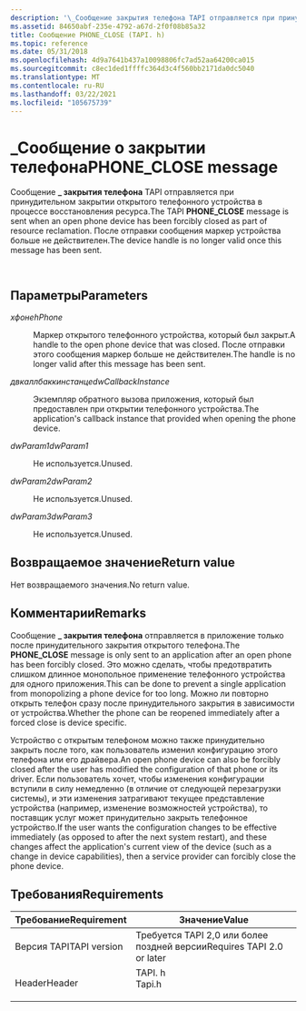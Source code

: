 ```yaml
---
description: '\_Сообщение закрытия телефона TAPI отправляется при принудительном закрытии открытого телефонного устройства в процессе восстановления ресурса. После отправки сообщения маркер устройства больше не действителен.'
ms.assetid: 84650abf-235e-4792-a67d-2f0f08b85a32
title: Сообщение PHONE_CLOSE (TAPI. h)
ms.topic: reference
ms.date: 05/31/2018
ms.openlocfilehash: 4d9a7641b437a10098806fc7ad52aa64200ca015
ms.sourcegitcommit: c8ec1ded1ffffc364d3c4f560bb2171da0dc5040
ms.translationtype: MT
ms.contentlocale: ru-RU
ms.lasthandoff: 03/22/2021
ms.locfileid: "105675739"
---
```

# <a name="phone_close-message"></a><span data-ttu-id="27b06-104">\_Сообщение о закрытии телефона</span><span class="sxs-lookup"><span data-stu-id="27b06-104">PHONE\_CLOSE message</span></span>

<span data-ttu-id="27b06-105">Сообщение **\_ закрытия телефона** TAPI отправляется при принудительном закрытии открытого телефонного устройства в процессе восстановления ресурса.</span><span class="sxs-lookup"><span data-stu-id="27b06-105">The TAPI **PHONE\_CLOSE** message is sent when an open phone device has been forcibly closed as part of resource reclamation.</span></span> <span data-ttu-id="27b06-106">После отправки сообщения маркер устройства больше не действителен.</span><span class="sxs-lookup"><span data-stu-id="27b06-106">The device handle is no longer valid once this message has been sent.</span></span>


```C++
            
```



## <a name="parameters"></a><span data-ttu-id="27b06-107">Параметры</span><span class="sxs-lookup"><span data-stu-id="27b06-107">Parameters</span></span>

<dl> <dt>

<span data-ttu-id="27b06-108">*хфоне*</span><span class="sxs-lookup"><span data-stu-id="27b06-108">*hPhone*</span></span> 
</dt> <dd>

<span data-ttu-id="27b06-109">Маркер открытого телефонного устройства, который был закрыт.</span><span class="sxs-lookup"><span data-stu-id="27b06-109">A handle to the open phone device that was closed.</span></span> <span data-ttu-id="27b06-110">После отправки этого сообщения маркер больше не действителен.</span><span class="sxs-lookup"><span data-stu-id="27b06-110">The handle is no longer valid after this message has been sent.</span></span>

</dd> <dt>

<span data-ttu-id="27b06-111">*двкаллбаккинстанце*</span><span class="sxs-lookup"><span data-stu-id="27b06-111">*dwCallbackInstance*</span></span> 
</dt> <dd>

<span data-ttu-id="27b06-112">Экземпляр обратного вызова приложения, который был предоставлен при открытии телефонного устройства.</span><span class="sxs-lookup"><span data-stu-id="27b06-112">The application's callback instance that provided when opening the phone device.</span></span>

</dd> <dt>

<span data-ttu-id="27b06-113">*dwParam1*</span><span class="sxs-lookup"><span data-stu-id="27b06-113">*dwParam1*</span></span> 
</dt> <dd>

<span data-ttu-id="27b06-114">Не используется.</span><span class="sxs-lookup"><span data-stu-id="27b06-114">Unused.</span></span>

</dd> <dt>

<span data-ttu-id="27b06-115">*dwParam2*</span><span class="sxs-lookup"><span data-stu-id="27b06-115">*dwParam2*</span></span> 
</dt> <dd>

<span data-ttu-id="27b06-116">Не используется.</span><span class="sxs-lookup"><span data-stu-id="27b06-116">Unused.</span></span>

</dd> <dt>

<span data-ttu-id="27b06-117">*dwParam3*</span><span class="sxs-lookup"><span data-stu-id="27b06-117">*dwParam3*</span></span> 
</dt> <dd>

<span data-ttu-id="27b06-118">Не используется.</span><span class="sxs-lookup"><span data-stu-id="27b06-118">Unused.</span></span>

</dd> </dl>

## <a name="return-value"></a><span data-ttu-id="27b06-119">Возвращаемое значение</span><span class="sxs-lookup"><span data-stu-id="27b06-119">Return value</span></span>

<span data-ttu-id="27b06-120">Нет возвращаемого значения.</span><span class="sxs-lookup"><span data-stu-id="27b06-120">No return value.</span></span>

## <a name="remarks"></a><span data-ttu-id="27b06-121">Комментарии</span><span class="sxs-lookup"><span data-stu-id="27b06-121">Remarks</span></span>

<span data-ttu-id="27b06-122">Сообщение **\_ закрытия телефона** отправляется в приложение только после принудительного закрытия открытого телефона.</span><span class="sxs-lookup"><span data-stu-id="27b06-122">The **PHONE\_CLOSE** message is only sent to an application after an open phone has been forcibly closed.</span></span> <span data-ttu-id="27b06-123">Это можно сделать, чтобы предотвратить слишком длинное монопольное применение телефонного устройства для одного приложения.</span><span class="sxs-lookup"><span data-stu-id="27b06-123">This can be done to prevent a single application from monopolizing a phone device for too long.</span></span> <span data-ttu-id="27b06-124">Можно ли повторно открыть телефон сразу после принудительного закрытия в зависимости от устройства.</span><span class="sxs-lookup"><span data-stu-id="27b06-124">Whether the phone can be reopened immediately after a forced close is device specific.</span></span>

<span data-ttu-id="27b06-125">Устройство с открытым телефоном можно также принудительно закрыть после того, как пользователь изменил конфигурацию этого телефона или его драйвера.</span><span class="sxs-lookup"><span data-stu-id="27b06-125">An open phone device can also be forcibly closed after the user has modified the configuration of that phone or its driver.</span></span> <span data-ttu-id="27b06-126">Если пользователь хочет, чтобы изменения конфигурации вступили в силу немедленно (в отличие от следующей перезагрузки системы), и эти изменения затрагивают текущее представление устройства (например, изменение возможностей устройства), то поставщик услуг может принудительно закрыть телефонное устройство.</span><span class="sxs-lookup"><span data-stu-id="27b06-126">If the user wants the configuration changes to be effective immediately (as opposed to after the next system restart), and these changes affect the application's current view of the device (such as a change in device capabilities), then a service provider can forcibly close the phone device.</span></span>

## <a name="requirements"></a><span data-ttu-id="27b06-127">Требования</span><span class="sxs-lookup"><span data-stu-id="27b06-127">Requirements</span></span>



| <span data-ttu-id="27b06-128">Требование</span><span class="sxs-lookup"><span data-stu-id="27b06-128">Requirement</span></span> | <span data-ttu-id="27b06-129">Значение</span><span class="sxs-lookup"><span data-stu-id="27b06-129">Value</span></span> |
|-------------------------|-----------------------------------------------------------------------------------|
| <span data-ttu-id="27b06-130">Версия TAPI</span><span class="sxs-lookup"><span data-stu-id="27b06-130">TAPI version</span></span><br/> | <span data-ttu-id="27b06-131">Требуется TAPI 2,0 или более поздней версии</span><span class="sxs-lookup"><span data-stu-id="27b06-131">Requires TAPI 2.0 or later</span></span><br/>                                             |
| <span data-ttu-id="27b06-132">Header</span><span class="sxs-lookup"><span data-stu-id="27b06-132">Header</span></span><br/>       | <dl> <span data-ttu-id="27b06-133"><dt>TAPI. h</dt></span><span class="sxs-lookup"><span data-stu-id="27b06-133"><dt>Tapi.h</dt></span></span> </dl> |



 

 




